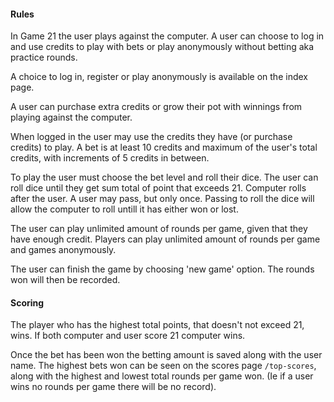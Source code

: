 #### Rules 
In Game 21 the user plays against the computer. A user can choose to log in and use credits to play with bets or play anonymously without betting aka practice rounds. 

A choice to log in, register or play anonymously is available on the index page. 

A user can purchase extra credits or grow their pot with winnings from playing against the computer. 

When logged in the user may use the credits they have (or purchase credits) to play. A bet is at least 10 credits and maximum of the user's total credits, with increments of 5 credits in between. 

To play the user must choose the bet level and roll their dice. The user can roll dice until they get sum total of point that exceeds 21. Computer rolls after the user. A user may pass, but only once. Passing to roll the dice will allow the computer to roll untill it has either won or lost. 

The user can play unlimited amount of rounds per game, given that they have enough credit. Players can play unlimited amount of rounds per game and games anonymously. 

The user can finish the game by choosing 'new game' option. The rounds won will then be recorded. 

#### Scoring
The player who has the highest total points, that doesn't not exceed 21, wins. If both computer and user score 21 computer wins. 

Once the bet has been won the betting amount is saved along with the user name. The highest bets won can be seen on the scores page ```/top-scores```, along with the highest and lowest total rounds per game won. (Ie if a user wins no rounds per game there will be no record).
